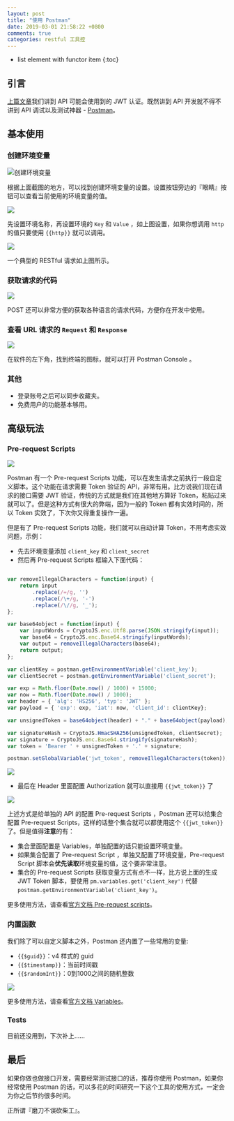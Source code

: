 ```yaml
---
layout: post
title: "使用 Postman"
date: 2019-03-01 21:58:22 +0800
comments: true
categories: restful 工具控
---
```


* list element with functor item
{:toc}

## 引言

[上篇文章](http://blog.forecho.com/use-jwt.html)我们讲到 API 可能会使用到的 JWT 认证。既然讲到 API 开发就不得不讲到 API 调试以及测试神器 - [Postman](https://www.getpostman.com/)。

## 基本使用

### 创建环境变量

![创建环境变量](https://ww1.sinaimg.cn/large/4cc5f9b3gy1g0ngohz0tdj20qu0hqjsc.jpg)

根据上面截图的地方，可以找到创建环境变量的设置。设置按钮旁边的『眼睛』按钮可以查看当前使用的环境变量的值。

<!--more-->

![](https://ws1.sinaimg.cn/large/4cc5f9b3gy1g0ngs2gf5bj213w0k440q.jpg)

先设置环境名称，再设置环境的 `Key` 和 `Value` ，如上图设置，如果你想调用 `http` 的值只要使用 ```{{http}}``` 就可以调用。 

![](https://ws1.sinaimg.cn/large/4cc5f9b3gy1g0nh1jn2qaj20uq0y0go5.jpg)

一个典型的 RESTful 请求如上图所示。

### 获取请求的代码

![](https://ws1.sinaimg.cn/large/4cc5f9b3gy1g0nh3j8dxej20t60j0wf7.jpg)

POST 还可以非常方便的获取各种语言的请求代码，方便你在开发中使用。

### 查看 URL 请求的 `Request` 和 `Response`

![](https://ws1.sinaimg.cn/large/4cc5f9b3gy1g0nh5y8u70j2120072glo.jpg)

在软件的左下角，找到终端的图标，就可以打开 Postman Console 。

### 其他

- 登录账号之后可以同步收藏夹。
- 免费用户的功能基本够用。

## 高级玩法

### Pre-request Scripts

![](https://ws1.sinaimg.cn/large/4cc5f9b3gy1g0s9xcxgyej21060s843g.jpg)

Postman 有一个 Pre-request Scripts 功能，可以在发生请求之前执行一段自定义脚本。这个功能在请求需要 Token 验证的 API，非常有用。比方说我们现在请求的接口需要 JWT 验证，传统的方式就是我们在其他地方算好 Token，粘贴过来就可以了。但是这种方式有很大的弊端，因为一般的 Token 都有实效时间的，所以 Token 实效了，下次你又得重复操作一遍。

但是有了 Pre-request Scripts 功能，我们就可以自动计算 Token，不用考虑实效问题，示例：

- 先去环境变量添加 `client_key` 和 `client_secret`
- 然后再 Pre-request Scripts 框输入下面代码：

```javascript

var removeIllegalCharacters = function(input) {
    return input
        .replace(/=/g, '')
        .replace(/\+/g, '-')
        .replace(/\//g, '_');
};

var base64object = function(input) {
    var inputWords = CryptoJS.enc.Utf8.parse(JSON.stringify(input));
    var base64 = CryptoJS.enc.Base64.stringify(inputWords);
    var output = removeIllegalCharacters(base64);
    return output;
};

var clientKey = postman.getEnvironmentVariable('client_key');
var clientSecret = postman.getEnvironmentVariable('client_secret');

var exp = Math.floor(Date.now() / 1000) + 15000;
var now = Math.floor(Date.now() / 1000);
var header = { 'alg': 'HS256', 'typ': 'JWT' };
var payload = { 'exp': exp, 'iat': now, 'client_id': clientKey};

var unsignedToken = base64object(header) + "." + base64object(payload);

var signatureHash = CryptoJS.HmacSHA256(unsignedToken, clientSecret);
var signature = CryptoJS.enc.Base64.stringify(signatureHash);
var token = 'Bearer ' + unsignedToken + '.' + signature;

postman.setGlobalVariable('jwt_token', removeIllegalCharacters(token));

```

![](https://ws1.sinaimg.cn/large/4cc5f9b3gy1g0sagkvk0cj215c0emwft.jpg)

- 最后在 Header 里面配置 Authorization 就可以直接用 ```{{jwt_token}}``` 了


![](https://ws1.sinaimg.cn/large/4cc5f9b3gy1g0swhn9edqj217u0n0die.jpg)

上述方式是给单独的 API 的配置 Pre-request Scripts ，Postman 还可以给集合配置 Pre-request Scripts，这样的话整个集合就可以都使用这个 `{{jwt_token}}` 了。但是值得**注意**的有：

- 集合里面配置是 Variables，单独配置的话只能设置环境变量。
- 如果集合配置了 Pre-request Script ，单独又配置了环境变量，Pre-request Script 脚本会**优先读取**环境变量的值，这个要非常注意。
- 集合的 Pre-request Scripts 获取变量方式有点不一样，比方说上面的生成 JWT Token 脚本，要使用 `pm.variables.get('client_key')` 代替 `postman.getEnvironmentVariable('client_key')`。

更多使用方法，请查看[官方文档 Pre-request scripts](https://learning.getpostman.com/docs/postman/scripts/pre_request_scripts/)。

### 内置函数

我们除了可以自定义脚本之外，Postman 还内置了一些常用的变量:


- ```{{$guid}}```：v4 样式的 guid
- ```{{$timestamp}}```：当前时间戳
- ```{{$randomInt}}```：0到1000之间的随机整数

![](https://ws1.sinaimg.cn/large/4cc5f9b3gy1g0sxqch7cjj20uu0m8mze.jpg)

更多使用方法，请查看[官方文档 Variables](https://learning.getpostman.com/docs/postman/environments_and_globals/variables/)。


### Tests

目前还没用到，下次补上……

## 最后

如果你做也做接口开发，需要经常测试接口的话，推荐你使用 Postman，如果你经常使用 Postman 的话，可以多花的时间研究一下这个工具的使用方式，一定会为你之后节约很多时间。

正所谓『磨刀不误砍柴工』。